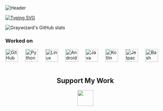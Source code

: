 ![Header](https://capsule-render.vercel.app/api?type=waving&color=gradient&height=200&section=header&text=Welcome%20to%20My%20Profile%20🙋&fontSize=40&animation=twinkling)

[![Typing SVG](https://readme-typing-svg.herokuapp.com?font=Bitcount+Grid+Single&pause=1000&center=true&vCenter=true&width=435&lines=Hello+%F0%9F%91%8B+!+I'M+%5BGraywizard%5D+;Nickname+Unidentified+%E2%9D%8C;Free+Time+Developer%F0%9F%A7%91%E2%80%8D%F0%9F%92%BB;Loves+To+Experiment+%F0%9F%94%AC)](https://git.io/typing-svg)

![Graywizard's GitHub stats](https://github-readme-stats.vercel.app/api?username=graywizard888&show_icons=true&theme=tokyonight)


### Worked on

<img align="left" alt="GitHub" width="40px" style="padding-right:20px;" src="https://cdn.jsdelivr.net/gh/devicons/devicon@latest/icons/github/github-original-wordmark.svg" />
<img align="left" alt="Python" width="40px" style="padding-right:20px;" src="https://cdn.jsdelivr.net/gh/devicons/devicon@latest/icons/python/python-original-wordmark.svg" />
<img align="left" alt="Linux" width="40px" style="padding-right:20px;" src="https://cdn.jsdelivr.net/gh/devicons/devicon/icons/linux/linux-original.svg" />
<img align="left" alt="AndroidStudio" width="40px" style="padding-right:20px;"
src="https://cdn.jsdelivr.net/gh/devicons/devicon@latest/icons/androidstudio/androidstudio-original.svg" />
<img align="left" alt="Java" width="40px" style="padding-right:20px;" src="https://cdn.jsdelivr.net/gh/devicons/devicon@latest/icons/java/java-original-wordmark.svg" />
<img align="left" alt="Kotlin" width="40px" style="padding-right:20px;" src="https://cdn.jsdelivr.net/gh/devicons/devicon@latest/icons/kotlin/kotlin-original.svg" />
<img align="left" alt="JetpackCompose" width="40px" style="padding-right:20px;" src="https://cdn.jsdelivr.net/gh/devicons/devicon@latest/icons/jetpackcompose/jetpackcompose-original.svg" />
<img align="left" alt="Bash" width="40px" style="padding-right:20px;" src="https://cdn.jsdelivr.net/gh/devicons/devicon@latest/icons/bash/bash-original.svg" /> &nbsp &nbsp &nbsp &nbsp &nbsp &nbsp &nbsp &nbsp &nbsp &nbsp &nbsp &nbsp &nbsp &nbsp &nbsp &nbsp &nbsp


<h2 align="center">Support My Work</h2>

<p align="center">
<a href="https://github.com/sponsors/Graywizard888">
    <img src="https://img.shields.io/badge/Sponsor-GitHub-green?style=for-the-badge&logo=github-sponsors" height="50" />
  </a>
</p>
          
          

          
